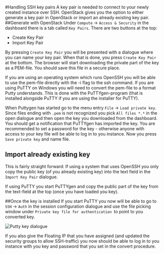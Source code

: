 #Handling SSH key pairs
A key pair is needed to connect to your newly created instance over SSH. OpenStack gives you the option to either generate a key pair in OpenStack or import an already existing key pair.
##Generate with OpenStack
Under `Compute` -> `Access & Security` in the dashboard there is a tab called `Key Pairs`. There are two buttons at the top:

- Create Key Pair
- Import Key Pair

By pressing `Create Key Pair` you will be presented with a dialogue where you can name your key pair. When that is done, you press `Create Key Pair` at the bottom. The browser will start downloading the private part of the key as a PEM-file. You should save this file in a secure place.

If you are using an operating system which runs OpenSSH you will be able to use the pem-file directly with the -i flag to the ssh command. If you are using PuTTY on Windows you will need to convert the pem-file to a format Putty understands. This is done with the PuTTYgen-program (that is installed alongside PuTTY if you are using the installer for PuTTY).

When Puttygen has started go to the menu entry `File` -> `Load private key`. Since files ending with `.pem` is not recognized you pick `All files *.*` in the open dialogue and then open the key you downloaded from the dashboard. You should get a notification that PuTTYgen has imported the key. You are recommended to set a password for the key - otherwise anyone with access to your key file will be able to log in to you instance. Now you press `Save private key` and name file.


## Import already existing key
This is fairly straight forward: If using a system that uses OpenSSH you only copy the public key (of you already existing key) into the text field in the `Import Key Pair` dialogue.

If using PuTTY you start PuTTYgen and copy the public part of the key from the text-field at the top (once you have loaded you key).

##Once the key is installed
If you start PuTTY you now will be able to go to `SSH` -> `Auth` in the session configuration dialogue and use the file picking window under `Private key file for authentication `to point to you converted key.

![Putty key dialogue](/images/putty-key.png)

If you also give the Floating IP that you have assigned (and updated the security groups to allow SSH-traffic) you now should be able to log in to you instance with you key and password that you set in the convert procedure.
